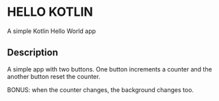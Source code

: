 # HELLO KOTLIN

A simple Kotlin Hello World app

## Description

A simple app with two buttons.
One button increments a counter and the another button reset the counter.

BONUS: when the counter changes, the background changes too. 